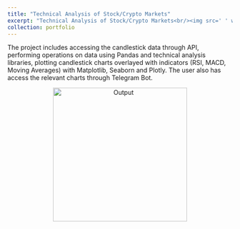 ```yaml
---
title: "Technical Analysis of Stock/Crypto Markets"
excerpt: "Technical Analysis of Stock/Crypto Markets<br/><img src=' ' width='300'>"
collection: portfolio
---
```


The project includes accessing the candlestick data through API, performing operations on data using Pandas and technical analysis libraries, plotting candlestick charts overlayed with indicators (RSI, MACD, Moving Averages) with Matplotlib, Seaborn and Plotly. The user also has access the relevant charts through Telegram Bot.

<p align="center">
  <img src="link to output" alt="Output" width = 300>    
</p>

<script src="https://apps.elfsight.com/p/platform.js" defer></script>
<div class="elfsight-app-4f5b0d48-7765-498b-ade7-fbf675e906a3"></div>